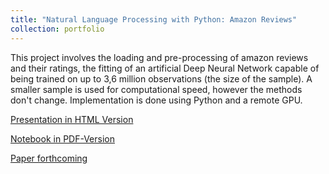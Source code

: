 ```yaml
---
title: "Natural Language Processing with Python: Amazon Reviews"
collection: portfolio
---
```


This project involves the loading and pre-processing of amazon reviews and their ratings, 
the fitting of an artificial Deep Neural Network capable of being trained on up to 3,6 million observations (the size of the sample). 
A smaller sample is used for computational speed, however the methods don't change. Implementation is done using Python and a remote GPU.

[Presentation in HTML Version](https://gzhelev2020.github.io/files/amazon-reviews-short.slides.html)

[Notebook in PDF-Version](https://gzhelev2020.github.io/files/amazon-reviews-short.pdf)

[Paper forthcoming]()

